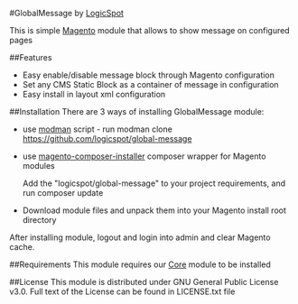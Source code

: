 #GlobalMessage by [LogicSpot]

This is simple [Magento] module that allows to show message on configured pages 

##Features
- Easy enable/disable message block through Magento configuration
- Set any CMS Static Block as a container of message in configuration
- Easy install in layout xml configuration
 
##Installation
There are 3 ways of installing GlobalMessage module:

- use [modman] script - run modman clone https://github.com/logicspot/global-message
- use [magento-composer-installer] composer wrapper for Magento modules

    Add the "logicspot/global-message" to your project requirements, and run composer update
    
- Download module files and unpack them into your Magento install root directory
 
After installing module, logout and login into admin and clear Magento cache.

##Requirements
This module requires our [Core] module to be installed

##License
This module is distributed under GNU General Public License v3.0. Full text of the License can be found in LICENSE.txt file


[LogicSpot]:http://www.logicspot.com/
[Magento]:http://magento.com/
[modman]:https://github.com/colinmollenhour/modman
[magento-composer-installer]:https://github.com/Cotya/magento-composer-installer
[Core]:https://github.com/logicspot/core